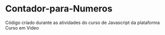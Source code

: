 # Contador-para-Numeros
Código criado durante as atividades do curso de Javascript da plataforma Curso em Video
